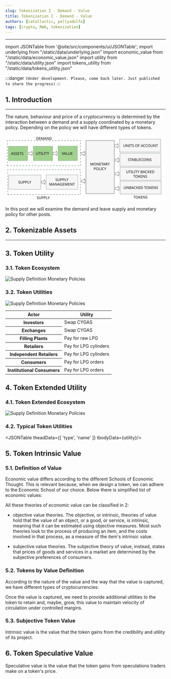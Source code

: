 ```yaml
---
slug: Tokenization I - Demand - Value
title: Tokenization I - Demand - Value
authors: [catallactic, pellyadolfo]
tags: [crypto, RWA, tokenization]
---
```

---

import JSONTable from '@site/src/components/ui/JSONTable';
import underlying from "/static/data/underlying.json"
import economic_value from "/static/data/economic_value.json"
import utility from "/static/data/utility.json"
import tokens_utility from "/static/data/tokens_utility.json"

:::danger
`(Under development. Please, come back later. Just published to share the progress)`
:::

## 1. Introduction
---

The nature, behaviour and price of a cryptocurrency is determined by the interaction between a demand and a supply coordinated by a monetary policy. Depending on the policy we will have different types of tokens.

![Supply Definition Monetary Policies](./tokenization_value.svg)

In this post we will examine the demand and leave supply and monetary policy for other posts.

<!-- truncate -->

## 2. Tokenizable Assets
---

<JSONTable theadData={Object.keys(underlying[0])} tbodyData={underlying}/>

## 3. Token Utility

### 3.1. Token Ecosystem

![Supply Definition Monetary Policies](https://gasclick.co/img/cryptogas_ecosystem_core.svg)

### 3.2. Token Utilities

![Supply Definition Monetary Policies](https://gasclick.co/img/cryptogas_token_model.svg)

<table class="table w-auto mx-auto fs-6">
	<thead class="thead-dark">
		<tr>
			<th scope="col">Actor</th>
			<th scope="col">Utility</th>
		</tr>
	</thead>
	<tbody>
		<tr>
			<th scope="row">Investors</th>
			<td>Swap CYGAS</td>
		</tr>
		<tr>
			<th scope="row">Exchanges</th>
			<td>Swap CYGAS</td>
		</tr>
		<tr>
			<th scope="row">Filling Plants</th>
			<td>Pay for raw LPG</td>
		</tr>
		<tr>
			<th scope="row">Retailers</th>
			<td>Pay for LPG cylinders</td>
		</tr>
		<tr>
			<th scope="row">Independent Retailers</th>
			<td>Pay for LPG cylinders</td>
		</tr>
		<tr>
			<th scope="row">Consumers</th>
			<td>Pay for LPG orders</td>
		</tr>
		<tr>
			<th scope="row">Institutional Consumers</th>
			<td>Pay for LPG orders</td>
		</tr>
	</tbody>
</table>

## 4. Token Extended Utility

### 4.1. Token Extended Ecosystem

![Supply Definition Monetary Policies](https://gasclick.co/img/cryptogas_ecosystem_layers.svg)

### 4.2. Typical Token Utilities

<JSONTable theadData={[ 'type', 'name' ]} tbodyData={utility}/>

## 5. Token Intrinsic Value

### 5.1. Definition of Value

Economic value differs according to the different Schools of Economic Thought. This is relevant because, when we design a token, we can adhere to the Economic School of our choice. Below there is simplified list of economic values:

<JSONTable theadData={Object.keys(economic_value[0])} tbodyData={economic_value}/>

All these theories of economic value can be classified in 2: 
- objective value theories. The objective, or intrinsic, theories of value hold that the value of an object, or a good, or service, is intrinsic, meaning that it can be estimated using objective measures. Most such theories look to the process of producing an item, and the costs involved in that process, as a measure of the item's intrinsic value.

- subjective value theories. The subjective theory of value, instead, states that prices of goods and services in a market are determined by the subjective preferences of consumers.

### 5.2. Tokens by Value Definition

According to the nature of the value and the way that the value is captured, we have different types of cryptocurrencies:

<JSONTable theadData={Object.keys(tokens_utility[0])} tbodyData={tokens_utility}/>

Once the value is captured, we need to provide additional utilities to the token to retain and, maybe, grow, this value to maintain velocity of circulation under controlled margins.

### 5.3. Subjective Token Value

Intrinsic value is the value that the token gains from the credibility and utility of its project.

## 6. Token Speculative Value

Speculative value is the value that the token gains from speculations traders make on a token's price.